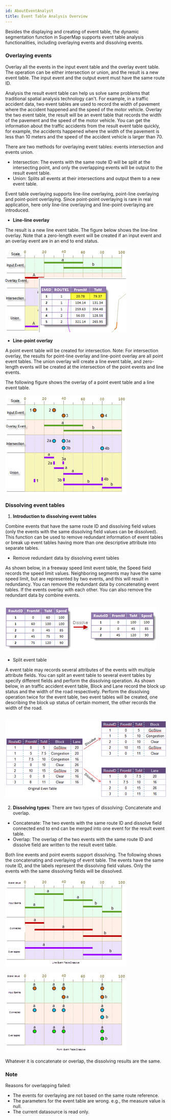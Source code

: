```yaml
---
id: AboutEventAnalyst
title: Event Table Analysis Overview
---
```

Besides the displaying and creating of event table, the dynamic segmentation function in SuperMap supports event table analysis functionalities, including overlaying events and dissolving events.

### Overlaying events

Overlay all the events in the input event table and the overlay event table. The operation can be either intersection or union, and the result is a new event table. The input event and the output event must have the same route ID.

Analysis the result event table can help us solve same problems that traditional spatial analysis technology can't. For example, in a traffic accident data, two event tables are used to record the width of pavement where the accident happened and the speed of the motor vehicle. Overlay the two event table, the result will be an event table that records the width of the pavement and the speed of the motor vehicle. You can get the information about the traffic accidents from the result event table quickly, for example, the accidents happened where the width of the pavement is less than 10 meters and the speed of the accident vehicle is larger than 70.

There are two methods for overlaying event tables: events intersection and events union.

  * Intersection: The events with the same route ID will be split at the intersecting point, and only the overlapping events will be output to the result event table.
  * Union: Splits all events at their intersections and output them to a new event table.

Event table overlaying supports line-line overlaying, point-line overlaying and point-point overlaying. Since point-point overlaying is rare in real application, here only line-line overlaying and line-point overlaying are introduced.

  * **Line-line overlay**

The result is a new line event table. The figure below shows the line-line overlay. Note that a zero-length event will be created if an input event and an overlay event are in an end to end status.

![](img/LLOverlay.png)  

* **Line-point overlay**

A point event table will be created for intersection. Note: For intersection overlay, the results for point-line overlay and line-point overlay are all point event tables. The union overlay will create a line event table, and zero-length events will be created at the intersection of the point events and line events.

The following figure shows the overlay of a point event table and a line event table.

![](img/PLOverlay.png)  

### Dissolving event tables

1. **Introduction to dissolving event tables**

Combine events that have the same route ID and dissolving field values (only
the events with the same dissolving field values can be dissolved). This
function can be used to remove redundant information of event tables or break
up event tables having more than one descriptive attribute into separate
tables.

   * Remove redundant data by dissolving event tables 

As shown below, in a freeway speed limit event table, the Speed field records
the speed limit values. Neighboring segments may have the same speed limit,
but are represented by two events, and this will result in redundancy. You can
remove the redundant data by concatenating event tables. If the events overlay
with each other. You can also remove the redundant data by combine events.

![](img/DissolveEvents.png)  
---  
   * Split event table 

A event table may records several attributes of the events with multiple
attribute fields. You can split an event table to several event tables by
specify different fields and perform the dissolving operation. As shown below,
in an traffic accident event table, Block and Lane record the block up status
and the width of the road respectively. Perform the dissolving operation twice
for the event table, two event tables will be created, one describing the
block up status of certain moment, the other records the width of the road.

![](img/DissolveEvents2.png)  
---  
2. **Dissolving types**: There are two types of dissolving: Concatenate and overlap.
  * Concatenate: The two events with the same route ID and dissolve field connected end to end can be merged into one event for the result event table.
  * Overlap: The overlap of the two events with the same route ID and dissolve field are written to the result event table.

Both line events and point events support dissolving. The following shows the
concatenating and overlaying of event table. The events have the same route
ID, and the labels represent the dissolving field values. Only the events with
the same dissolving fields will be dissolved.

![](img/DissolveEvents3.png)  

![](img/DissolveEvents4.png)  

  
Whatever it is concatenate or overlap, the dissolving results are the same.

### Note

Reasons for overlapping failed:

  * The events for overlaying are not based on the same route reference.
  * The parameters for the event table are wrong. e.g., the measure value is null.
  * The current datasource is read only.
